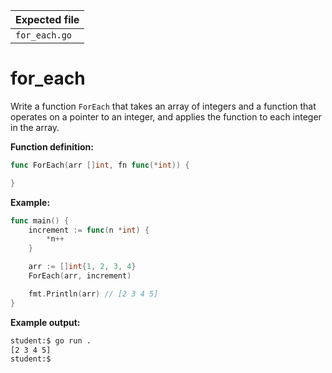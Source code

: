 | Expected file |
| ------------- |
| `for_each.go` |

# for_each

Write a function `ForEach` that takes an array of integers and a function that operates on a pointer to an integer, and applies the function to each integer in the array.

**Function definition:**

```go
func ForEach(arr []int, fn func(*int)) {

}
```

**Example:**

```go
func main() {
    increment := func(n *int) {
        *n++
    }

    arr := []int{1, 2, 3, 4}
    ForEach(arr, increment)

    fmt.Println(arr) // [2 3 4 5]
}
```

**Example output:**

```sh
student:$ go run .
[2 3 4 5]
student:$
```
